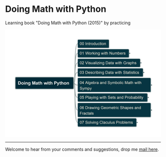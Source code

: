 # Doing Math with Python

Learning book "Doing Math with Python (2015)" by practicing

![bookstructure](img/DoingMathwithPython.jpg)

---

Welcome to hear from your comments and suggestions, drop me [mail here](mailto:xiaoqizhao@outlook.com).
